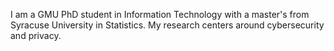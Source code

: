 I am a GMU PhD student in Information Technology with a master's from Syracuse University in Statistics. My research centers around cybersecurity and privacy.